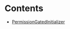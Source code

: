 

# Contents
- [PermissionGatedInitializer](PermissionGatedInitializer.sol/contract.PermissionGatedInitializer.md)

